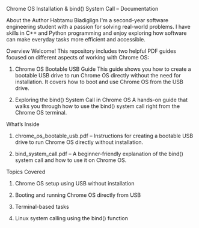 Chrome OS Installation & bind() System Call – Documentation

About the Author
Habtamu Biadiglign
I'm a second-year software engineering student with a passion for solving real-world problems. I have skills in C++ and Python programming and enjoy exploring how software can make everyday tasks more efficient and accessible.


Overview
Welcome! This repository includes two helpful PDF guides focused on different aspects of working with Chrome OS:

1. Chrome OS Bootable USB Guide
    This guide shows you how to create a bootable USB drive to run Chrome OS directly without the need for installation. It covers how to boot and use Chrome OS from the USB drive.

2. Exploring the bind() System Call in Chrome OS
    A hands-on guide that walks you through how to use the bind() system call right from the Chrome OS terminal.

What’s Inside
1. chrome_os_bootable_usb.pdf – Instructions for creating a bootable USB drive to run Chrome OS directly without installation.

2. bind_system_call.pdf – A beginner-friendly explanation of the bind() system call and how to use it on Chrome OS.

Topics Covered
1. Chrome OS setup using USB without installation

2. Booting and running Chrome OS directly from USB

3. Terminal-based tasks

4. Linux system calling using the bind() function

